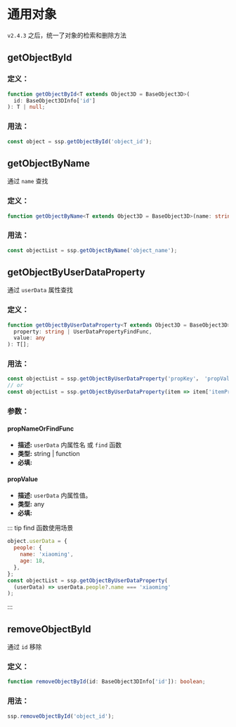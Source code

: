 # 通用对象

`v2.4.3` 之后，统一了对象的检索和删除方法

## getObjectById

### 定义：

```ts
function getObjectById<T extends Object3D = BaseObject3D>(
  id: BaseObject3DInfo['id']
): T | null;
```

### 用法：

```js
const object = ssp.getObjectById('object_id');
```

## getObjectByName

通过 `name` 查找

### 定义：

```ts
function getObjectByName<T extends Object3D = BaseObject3D>(name: string): T[];
```

### 用法：

```js
const objectList = ssp.getObjectByName('object_name');
```

## getObjectByUserDataProperty

通过 `userData` 属性查找

### 定义：

```ts
function getObjectByUserDataProperty<T extends Object3D = BaseObject3D>(
  property: string | UserDataPropertyFindFunc,
  value: any
): T[];
```

### 用法：

```js
const objectList = ssp.getObjectByUserDataProperty('propKey'， 'propVal')
// or
const objectList = ssp.getObjectByUserDataProperty(item => item['itemPropKey'] === 'itemPropVal')
```

### 参数：

#### propNameOrFindFunc

- **描述:** `userData` 内属性名 或 `find` 函数
- **类型:** string | function
- **必填:** <Base-RequireIcon :isRequire="true"/>

#### propValue

- **描述:** `userData` 内属性值。
- **类型:** any
- **必填:** <Base-RequireIcon :isRequire="false"/>

::: tip find 函数使用场景

```js
object.userData = {
  people: {
    name: 'xiaoming',
    age: 18,
  },
};
const objectList = ssp.getObjectByUserDataProperty(
  (userData) => userData.people?.name === 'xiaoming'
);
```

:::

## removeObjectById

通过 `id` 移除

### 定义：

```ts
function removeObjectById(id: BaseObject3DInfo['id']): boolean;
```

### 用法：

```js
ssp.removeObjectById('object_id');
```
